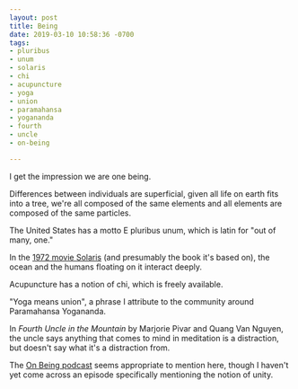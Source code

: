 ```yaml
---
layout: post
title: Being
date: 2019-03-10 10:58:36 -0700
tags:
- pluribus
- unum
- solaris
- chi
- acupuncture
- yoga
- union
- paramahansa
- yogananda
- fourth
- uncle
- on-being

---
```

I get the impression we are one being.

Differences between individuals are superficial, given all life on earth fits into a tree, we're all composed of the same elements and all elements are composed of the same particles.

The United States has a motto E pluribus unum, which is latin for "out of many, one."

In the [1972 movie Solaris](https://en.wikipedia.org/wiki/Solaris_(1972_film) "Wikipedia page for the 1972 Solaris movie") (and presumably the book it's based on), the ocean and the humans floating on it interact deeply.

Acupuncture has a notion of chi, which is freely available.

"Yoga means union", a phrase I attribute to the community around Paramahansa Yogananda.

In _Fourth Uncle in the Mountain_ by Marjorie Pivar and Quang Van Nguyen, the uncle says anything that comes to mind in meditation is a distraction, but doesn't say what it's a distraction from.

The [On Being podcast](https://onbeing.org/series/podcast/ "The On Being podcast web site") seems appropriate to mention here, though I haven't yet come across an episode specifically mentioning the notion of unity.